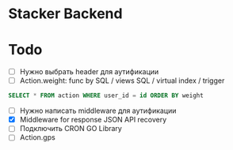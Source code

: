 # Stacker Backend

# Todo
- [ ] Нужно выбрать header для аутификации
- [ ] Action.weight: func by SQL / views SQL / virtual index / trigger
```SQL
SELECT * FROM action WHERE user_id = id ORDER BY weight
```
- [ ] Нужно написать middleware для аутификации
- [x] Middleware for response JSON API recovery
- [ ] Подключить CRON GO Library
- [ ] Action.gps